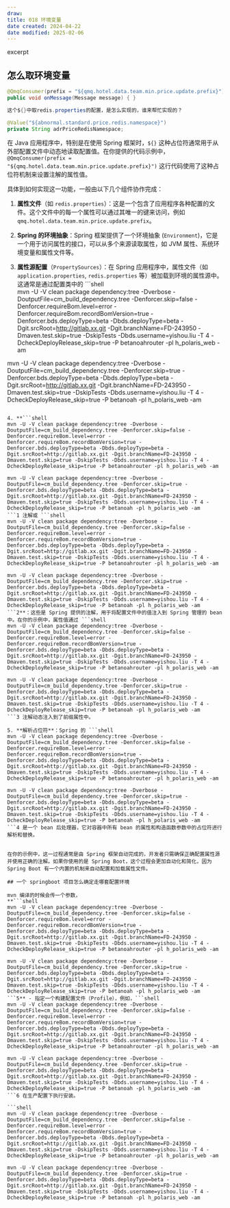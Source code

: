 ```yaml
---
draw:
title: 018 环境变量
date created: 2024-04-22
date modified: 2025-02-06
---
```


excerpt

<!-- more -->

## 怎么取环境变量

```java
@QmqConsumer(prefix = "${qmq.hotel.data.team.min.price.update.prefix}") 
public void onMessage(Message message) { } 

这个${}中取redis.properties的配置，是怎么实现的，谁来帮忙实现的？

@Value("${abnormal.standard.price.redis.namespace}")  
private String adrPriceRedisNamespace;

```

在 Java 应用程序中，特别是在使用 Spring 框架时，`${}` 这种占位符通常用于从外部配置文件中动态地读取配置值。在你提供的代码示例中，`@QmqConsumer(prefix = "${qmq.hotel.data.team.min.price.update.prefix}")` 这行代码使用了这种占位符机制来设置注解的属性值。

具体到如何实现这一功能，一般由以下几个组件协作完成：

1. **属性文件**（如 `redis.properties`）：这是一个包含了应用程序各种配置的文件。这个文件中的每一个属性可以通过其唯一的键来访问，例如 `qmq.hotel.data.team.min.price.update.prefix`。
    
2. **Spring 的环境抽象**：Spring 框架提供了一个环境抽象 (`Environment`)，它是一个用于访问属性的接口，可以从多个来源读取属性，如 JVM 属性、系统环境变量和属性文件等。
    
3. **属性源配置**（`PropertySources`）：在 Spring 应用程序中，属性文件（如 `application.properties`, `redis.properties` 等）被加载到环境的属性源中。这通常是通过配置类中的 ```shell  
mvn -U -V clean package dependency:tree -Dverbose -DoutputFile=cm_build_dependency.tree -Denforcer.skip=false -Denforcer.requireBom.level=error -Denforcer.requireBom.recordBomVersion=true -Denforcer.bds.deployType=beta -Dbds.deployType=beta -Dgit.srcRoot=http://gitlab.xx.git -Dgit.branchName=FD-243950 -Dmaven.test.skip=true -DskipTests -Dbds.username=yishou.liu -T 4 -DcheckDeployRelease_skip=true -P betanoahrouter -pl h_polaris_web -am

mvn -U -V clean package dependency:tree -Dverbose -DoutputFile=cm_build_dependency.tree -Denforcer.skip=true -Denforcer.bds.deployType=beta -Dbds.deployType=beta -Dgit.srcRoot=http://gitlab.xx.git -Dgit.branchName=FD-243950 -Dmaven.test.skip=true -DskipTests -Dbds.username=yishou.liu -T 4 -DcheckDeployRelease_skip=true -P betanoah -pl h_polaris_web -am

```0 注解实现的。
    
4. **```shell
mvn -U -V clean package dependency:tree -Dverbose -DoutputFile=cm_build_dependency.tree -Denforcer.skip=false -Denforcer.requireBom.level=error -Denforcer.requireBom.recordBomVersion=true -Denforcer.bds.deployType=beta -Dbds.deployType=beta -Dgit.srcRoot=http://gitlab.xx.git -Dgit.branchName=FD-243950 -Dmaven.test.skip=true -DskipTests -Dbds.username=yishou.liu -T 4 -DcheckDeployRelease_skip=true -P betanoahrouter -pl h_polaris_web -am

mvn -U -V clean package dependency:tree -Dverbose -DoutputFile=cm_build_dependency.tree -Denforcer.skip=true -Denforcer.bds.deployType=beta -Dbds.deployType=beta -Dgit.srcRoot=http://gitlab.xx.git -Dgit.branchName=FD-243950 -Dmaven.test.skip=true -DskipTests -Dbds.username=yishou.liu -T 4 -DcheckDeployRelease_skip=true -P betanoah -pl h_polaris_web -am
```1 注解或 ```shell
mvn -U -V clean package dependency:tree -Dverbose -DoutputFile=cm_build_dependency.tree -Denforcer.skip=false -Denforcer.requireBom.level=error -Denforcer.requireBom.recordBomVersion=true -Denforcer.bds.deployType=beta -Dbds.deployType=beta -Dgit.srcRoot=http://gitlab.xx.git -Dgit.branchName=FD-243950 -Dmaven.test.skip=true -DskipTests -Dbds.username=yishou.liu -T 4 -DcheckDeployRelease_skip=true -P betanoahrouter -pl h_polaris_web -am

mvn -U -V clean package dependency:tree -Dverbose -DoutputFile=cm_build_dependency.tree -Denforcer.skip=true -Denforcer.bds.deployType=beta -Dbds.deployType=beta -Dgit.srcRoot=http://gitlab.xx.git -Dgit.branchName=FD-243950 -Dmaven.test.skip=true -DskipTests -Dbds.username=yishou.liu -T 4 -DcheckDeployRelease_skip=true -P betanoah -pl h_polaris_web -am
```2**：这些是 Spring 提供的注解，用于将配置文件中的值注入到 Spring 管理的 bean 中。在你的示例中，属性值通过 ```shell
mvn -U -V clean package dependency:tree -Dverbose -DoutputFile=cm_build_dependency.tree -Denforcer.skip=false -Denforcer.requireBom.level=error -Denforcer.requireBom.recordBomVersion=true -Denforcer.bds.deployType=beta -Dbds.deployType=beta -Dgit.srcRoot=http://gitlab.xx.git -Dgit.branchName=FD-243950 -Dmaven.test.skip=true -DskipTests -Dbds.username=yishou.liu -T 4 -DcheckDeployRelease_skip=true -P betanoahrouter -pl h_polaris_web -am

mvn -U -V clean package dependency:tree -Dverbose -DoutputFile=cm_build_dependency.tree -Denforcer.skip=true -Denforcer.bds.deployType=beta -Dbds.deployType=beta -Dgit.srcRoot=http://gitlab.xx.git -Dgit.branchName=FD-243950 -Dmaven.test.skip=true -DskipTests -Dbds.username=yishou.liu -T 4 -DcheckDeployRelease_skip=true -P betanoah -pl h_polaris_web -am
```3 注解动态注入到了前缀属性中。
    
5. **解析占位符**：Spring 的 ```shell
mvn -U -V clean package dependency:tree -Dverbose -DoutputFile=cm_build_dependency.tree -Denforcer.skip=false -Denforcer.requireBom.level=error -Denforcer.requireBom.recordBomVersion=true -Denforcer.bds.deployType=beta -Dbds.deployType=beta -Dgit.srcRoot=http://gitlab.xx.git -Dgit.branchName=FD-243950 -Dmaven.test.skip=true -DskipTests -Dbds.username=yishou.liu -T 4 -DcheckDeployRelease_skip=true -P betanoahrouter -pl h_polaris_web -am

mvn -U -V clean package dependency:tree -Dverbose -DoutputFile=cm_build_dependency.tree -Denforcer.skip=true -Denforcer.bds.deployType=beta -Dbds.deployType=beta -Dgit.srcRoot=http://gitlab.xx.git -Dgit.branchName=FD-243950 -Dmaven.test.skip=true -DskipTests -Dbds.username=yishou.liu -T 4 -DcheckDeployRelease_skip=true -P betanoah -pl h_polaris_web -am
```4 是一个 bean 后处理器，它对容器中所有 bean 的属性和构造函数参数中的占位符进行解析和替换。
    

在你的示例中，这一过程通常是由 Spring 框架自动完成的，开发者只需确保正确配置属性源并使用正确的注解。如果你使用的是 Spring Boot，这个过程会更加自动化和简化，因为 Spring Boot 有一个内置的机制来自动配置和加载属性文件。

## 一个 springboot 项目怎么确定走哪套配置环境

mvn 编译的时候会传一个参数，
**```shell
mvn -U -V clean package dependency:tree -Dverbose -DoutputFile=cm_build_dependency.tree -Denforcer.skip=false -Denforcer.requireBom.level=error -Denforcer.requireBom.recordBomVersion=true -Denforcer.bds.deployType=beta -Dbds.deployType=beta -Dgit.srcRoot=http://gitlab.xx.git -Dgit.branchName=FD-243950 -Dmaven.test.skip=true -DskipTests -Dbds.username=yishou.liu -T 4 -DcheckDeployRelease_skip=true -P betanoahrouter -pl h_polaris_web -am

mvn -U -V clean package dependency:tree -Dverbose -DoutputFile=cm_build_dependency.tree -Denforcer.skip=true -Denforcer.bds.deployType=beta -Dbds.deployType=beta -Dgit.srcRoot=http://gitlab.xx.git -Dgit.branchName=FD-243950 -Dmaven.test.skip=true -DskipTests -Dbds.username=yishou.liu -T 4 -DcheckDeployRelease_skip=true -P betanoah -pl h_polaris_web -am
```5** - 指定一个构建配置文件（Profile），例如，```shell
mvn -U -V clean package dependency:tree -Dverbose -DoutputFile=cm_build_dependency.tree -Denforcer.skip=false -Denforcer.requireBom.level=error -Denforcer.requireBom.recordBomVersion=true -Denforcer.bds.deployType=beta -Dbds.deployType=beta -Dgit.srcRoot=http://gitlab.xx.git -Dgit.branchName=FD-243950 -Dmaven.test.skip=true -DskipTests -Dbds.username=yishou.liu -T 4 -DcheckDeployRelease_skip=true -P betanoahrouter -pl h_polaris_web -am

mvn -U -V clean package dependency:tree -Dverbose -DoutputFile=cm_build_dependency.tree -Denforcer.skip=true -Denforcer.bds.deployType=beta -Dbds.deployType=beta -Dgit.srcRoot=http://gitlab.xx.git -Dgit.branchName=FD-243950 -Dmaven.test.skip=true -DskipTests -Dbds.username=yishou.liu -T 4 -DcheckDeployRelease_skip=true -P betanoah -pl h_polaris_web -am
```6 在生产配置下执行安装。

```shell
mvn -U -V clean package dependency:tree -Dverbose -DoutputFile=cm_build_dependency.tree -Denforcer.skip=false -Denforcer.requireBom.level=error -Denforcer.requireBom.recordBomVersion=true -Denforcer.bds.deployType=beta -Dbds.deployType=beta -Dgit.srcRoot=http://gitlab.xx.git -Dgit.branchName=FD-243950 -Dmaven.test.skip=true -DskipTests -Dbds.username=yishou.liu -T 4 -DcheckDeployRelease_skip=true -P betanoahrouter -pl h_polaris_web -am

mvn -U -V clean package dependency:tree -Dverbose -DoutputFile=cm_build_dependency.tree -Denforcer.skip=true -Denforcer.bds.deployType=beta -Dbds.deployType=beta -Dgit.srcRoot=http://gitlab.xx.git -Dgit.branchName=FD-243950 -Dmaven.test.skip=true -DskipTests -Dbds.username=yishou.liu -T 4 -DcheckDeployRelease_skip=true -P betanoah -pl h_polaris_web -am
```
